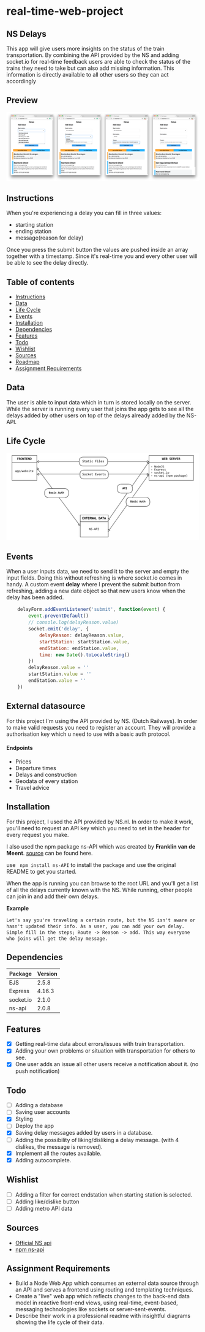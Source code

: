 # real-time-web-project

## NS Delays

This app will give users more insights on the status of the train transportation. By combining the API provided by the NS and adding socket.io for real-time feedback users are able to check the status of the trains they need to take but can also add missing information. This information is directly available to all other users so they can act accordingly 

## Preview
![](https://raw.githubusercontent.com/jajan20/real-time-web/master/week_02/_assets/images/screenshots.png)

## Instructions
When you're experiencing a delay you can fill in three values:

- starting station
- ending station
- message(reason for delay)

Once you press the submit button the values are pushed inside an array together with a timestamp. Since it's real-time you and every other user will be able to see the delay directly.

## Table of contents

- [Instructions](#instructions)
- [Data](#data)
- [Life Cycle](#life-cycle)
- [Events](#events)
- [Installation](#installation)
- [Dependencies](#dependencies)
- [Features](#features)
- [Todo](#todo)
- [Wishlist](#wishlist)
- [Sources](#sources)
- [Roadmap](#roadmap)
- [Assignment Requirements](#assignment-requirements)

## Data
The user is able to input data which in turn is stored locally on the server. While the server is running every user that joins the app gets to see all the delays added by other users on top of the delays already added by the NS-API.

## Life Cycle
![](https://raw.githubusercontent.com/jajan20/real-time-web/master/week_02/_assets/images/lifecycle.png)

## Events
When a user inputs data, we need to send it to the server and empty the input fields. Doing this without refreshing is where socket.io comes in handy. A custom event **delay** where I prevent the submit button from refreshing, adding a new date object so that new users know when the delay has been added.

```js
    delayForm.addEventListener('submit', function(event) {
        event.preventDefault()
        // console.log(delayReason.value)
        socket.emit('delay', {
            delayReason: delayReason.value,
            startStation: startStation.value,
            endStation: endStation.value,
            time: new Date().toLocaleString()
        })
        delayReason.value = ''
        startStation.value = ''
        endStation.value = ''
    })
```
## External datasource
For this project I'm using the API provided by NS. (Dutch Railways). In order to make valid requests you need to register an account. They will provide a authorisation key which u need to use with a basic auth protocol.

#### Endpoints
- Prices
- Departure times
- Delays and construction
- Geodata of every station
- Travel advice


## Installation
For this project, I used the API provided by NS.nl. In order to make it work, you'll need to request an API key which you need to set in the header for every request you make.

I also used the npm package ns-API which was created by **Franklin van de Meent**.
[source](https://www.npmjs.com/package/ns-api) can be found here.

use ``` npm install ns-API``` to install the package and use the original README to get you started.

When the app is running you can browse to the root URL and you'll get a list of all the delays currently known with the NS. While running, other people can join in and add their own delays. 

**Example**
```
Let's say you're traveling a certain route, but the NS isn't aware or hasn't updated their info. As a user, you can add your own delay. Simple fill in the steps; Route -> Reason -> add. This way everyone who joins will get the delay message. 
```

## Dependencies
| Package   | Version |
|-----------|---------|
| EJS       | 2.5.8   |
| Express   | 4.16.3  |
| socket.io | 2.1.0   |
| ns-api      | 2.0.8   |

## Features
- [x] Getting real-time data about errors/issues with train transportation.
- [x] Adding your own problems or situation with transportation for others to see.
- [x] One user adds an issue all other users receive a notification about it. (no push notification)

## Todo
- [ ] Adding a database
- [ ] Saving user accounts
- [x] Styling
- [ ] Deploy the app
- [x] Saving delay messages added by users in a database.
- [ ] Adding the possibility of liking/disliking a delay message. (with 4 dislikes, the message is removed).
- [x] Implement all the routes available.
- [x] Adding autocomplete.

## Wishlist
- [ ] Adding a filter for correct endstation when starting station is selected.
- [ ] Adding like/dislike button
- [ ] Adding metro API data

## Sources
- [Official NS api](https://www.ns.nl/reisinformatie/ns-api)
- [npm ns-api](https://www.npmjs.com/package/ns-api)

## Assignment Requirements
* Build a Node Web App which consumes an external data source through an API and serves a frontend using routing and templating techniques.
* Create a "live" web app which reflects changes to the back-end data model in reactive front-end views, using real-time, event-based, messaging technologies like sockets or server-sent-events.
* Describe their work in a professional readme with insightful diagrams showing the life cycle of their data.

<!-- Maybe a table of contents here? 📚 -->

<!-- How about a section that describes how to install this project? 🤓 -->

<!-- ...but how does one use this project? What are its features 🤔 -->

<!-- What external data source is featured in your project and what are its properties 🌠 -->

<!-- Where do the 0️⃣s and 1️⃣s live in your project? What DB system are you using?-->

<!-- Maybe a checklist of done stuff and stuff still on your wishlist? ✅ -->

<!-- How about a license here? 📜 (or is it a license?) 🤷 -->
